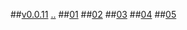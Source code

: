 ##[v0.0.11](https://github.com/littleflute/blcd201901/edit/master/issues/readme.md) [..](..)
##[01](01) ##[02](02) ##[03](03) ##[04](04)
##[05](05)
